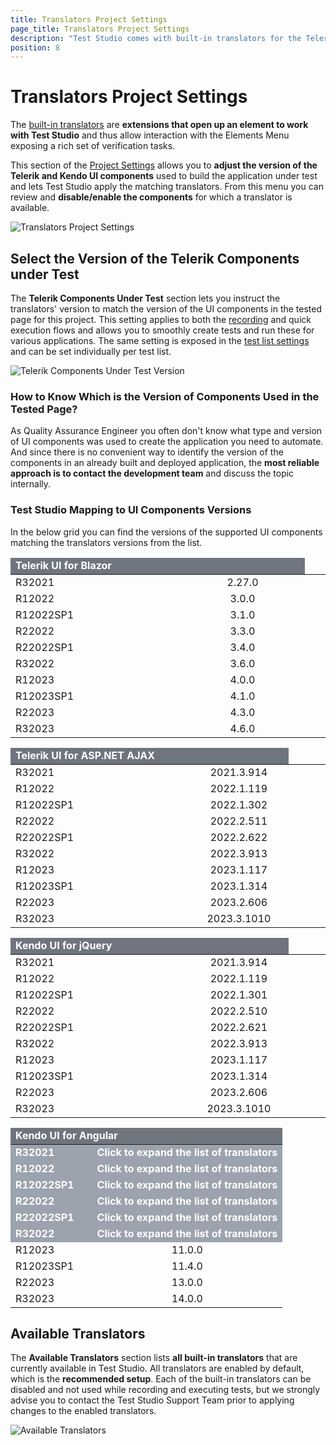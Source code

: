 ```yaml
---
title: Translators Project Settings
page_title: Translators Project Settings
description: "Test Studio comes with built-in translators for the Telerik components. Test Studio provides Basic translators for HTML, Silverlight, and WPF, and translators built specifically for Telerik AJAX and Silverlight RadControls, KendoUI for jQuery and KendoUI for Angular, Telerik UI for Blazor"
position: 8
---
```

# Translators Project Settings

The <a href="/getting-started/test-recording/translators" target="_blank">built-in translators</a> are __extensions that open up an element to work with Test Studio__ and thus allow interaction with the Elements Menu exposing a rich set of verification tasks.

This section of the <a href="/features/project-settings/overview" target="_blank">Project Settings</a> allows you to __adjust the version of the Telerik and Kendo UI components__ used to build the application under test and lets Test Studio apply the matching translators. From this menu you can review and __disable/enable the components__ for which a translator is available.

![Translators Project Settings][1]

## Select the Version of the Telerik Components under Test

The __Telerik Components Under Test__ section lets you instruct the translators' version to match the version of the UI components in the tested page for this project. This setting applies to both the <a href="/automated-tests/recording/recording-telerik-kendo-ui-components" target="_blank">recording</a> and quick execution flows and allows you to smoothly create tests and run these for various applications. The same setting is exposed in the <a href="/features/test-lists/test-list-settings" target="_blank">test list settings</a> and can be set individually per test list.

![Telerik Components Under Test Version][2]

### How to Know Which is the Version of Components Used in the Tested Page?

As Quality Assurance Engineer you often don't know what type and version of UI components was used to create the application you need to automate. And since there is no convenient way to identify the version of the components in an already built and deployed application, the __most reliable approach is to contact the development team__ and discuss the topic internally.

### Test Studio Mapping to UI Components Versions

In the below grid you can find the versions of the supported UI components matching the translators versions from the list.

<p id="Blazor">
<table class="Tbl k-table">
    <colgroup>
        <col width="50%" />
        <col width="50%" />
    </colgroup>
    <thead>
        <tr>
			<td colspan="6" style="color:white;text-align:center;background-color:#70757d;font-weight:bold;text-align:left;">Telerik UI for Blazor<td>
        </tr>
    </thead>
    <tbody>
        <tr>
            <td>R32021</td>
            <td colspan="6" style="text-align:center;">2.27.0</td>
        </tr>
        <tr>
            <td>R12022</td>
            <td colspan="6" style="text-align:center;">3.0.0</td>
        </tr>
        <tr>
            <td>R12022SP1</td>
            <td colspan="6" style="text-align:center;">3.1.0</td>
        </tr>
        <tr>
            <td>R22022</td>
            <td colspan="6" style="text-align:center;">3.3.0</td>
        </tr>
        <tr>
            <td>R22022SP1</td>
            <td colspan="6" style="text-align:center;">3.4.0</td>
        </tr>
        <tr>
            <td>R32022</td>
            <td colspan="6" style="text-align:center;">3.6.0</td>
        </tr>
        <tr>
            <td>R12023</td>
            <td colspan="6" style="text-align:center;">4.0.0</td>
        </tr>
        <tr>
            <td>R12023SP1</td>
            <td colspan="6" style="text-align:center;">4.1.0</td>
        </tr>
        <tr>
            <td>R22023</td>
            <td colspan="6" style="text-align:center;">4.3.0</td>
        </tr>
        <tr>
            <td>R32023</td>
            <td colspan="6" style="text-align:center;">4.6.0</td>
        </tr>
    </tbody>
</table>
</p>

<p id="asp.net ajax">
<table class="Tbl k-table">
    <colgroup>
        <col width="50%" />
        <col width="50%" />
    </colgroup>
    <thead>
        <tr>
			<td colspan="6" style="color:white;text-align:center;background-color:#70757d;font-weight:bold;text-align:left;">Telerik UI for ASP.NET AJAX<td>
        </tr>
    </thead>
    <tbody>
        <tr>
            <td>R32021</td>
            <td colspan="6" style="text-align:center;">2021.3.914</td>
        </tr>
        <tr>
            <td>R12022</td>
            <td colspan="6" style="text-align:center;">2022.1.119</td>
        </tr>
        <tr>
            <td>R12022SP1</td>
            <td colspan="6" style="text-align:center;">2022.1.302</td>
        </tr>
        <tr>
            <td>R22022</td>
            <td colspan="6" style="text-align:center;">2022.2.511</td>
        </tr>
        <tr>
            <td>R22022SP1</td>
            <td colspan="6" style="text-align:center;">2022.2.622</td>
        </tr>
        <tr>
            <td>R32022</td>
            <td colspan="6" style="text-align:center;">2022.3.913</td>
        </tr>
        <tr>
            <td>R12023</td>
            <td colspan="6" style="text-align:center;">2023.1.117</td>
        </tr>
        <tr>
            <td>R12023SP1</td>
            <td colspan="6" style="text-align:center;">2023.1.314</td>
        </tr>
        <tr>
            <td>R22023</td>
            <td colspan="6" style="text-align:center;">2023.2.606</td>
        </tr>
        <tr>
            <td>R32023</td>
            <td colspan="6" style="text-align:center;">2023.3.1010</td>
        </tr>
    </tbody>
</table>
</p>

<p id="jQuery">
<table class="Tbl k-table">
    <colgroup>
        <col width="50%" />
        <col width="50%" />
    </colgroup>
    <thead>
        <tr>
			<td colspan="6" style="color:white;text-align:center;background-color:#70757d;font-weight:bold;text-align:left;">Kendo UI for jQuery<td>
        </tr>
    </thead>
    <tbody>
        <tr>
            <td>R32021</td>
            <td colspan="6" style="text-align:center;">2021.3.914</td>
        </tr>
        <tr>
            <td>R12022</td>
            <td colspan="6" style="text-align:center;">2022.1.119</td>
        </tr>
        <tr>
            <td>R12022SP1</td>
            <td colspan="6" style="text-align:center;">2022.1.301</td>
        </tr>
        <tr>
            <td>R22022</td>
            <td colspan="6" style="text-align:center;">2022.2.510</td>
        </tr>
        <tr>
            <td>R22022SP1</td>
            <td colspan="6" style="text-align:center;">2022.2.621</td>
        </tr>
        <tr>
            <td>R32022</td>
            <td colspan="6" style="text-align:center;">2022.3.913</td>
        </tr>
        <tr>
            <td>R12023</td>
            <td colspan="6" style="text-align:center;">2023.1.117</td>
        </tr>
        <tr>
            <td>R12023SP1</td>
            <td colspan="6" style="text-align:center;">2023.1.314</td>
        </tr>
        <tr>
            <td>R22023</td>
            <td colspan="6" style="text-align:center;">2023.2.606</td>
        </tr>
        <tr>
            <td>R32023</td>
            <td colspan="6" style="text-align:center;">2023.3.1010</td>
        </tr>
    </tbody>
</table>
</p>
<p>

<script type="text/javascript">
        function showHideRowAngList(row) {
            $("#" + row).toggle();
            $('#expand'+row[row.length-1]).text(function (i, oldText) {
        return $.trim(oldText) == 'Click to expand the list of translators' ? 'Collapse' : 'Click to expand the list of translators';
		});
        }
</script>

<style>
    #Angular .hidden_row {
            display: none;
        }
</style>

<p id="Angular">
<table class="Tbl k-table" id="Angular">
    <colgroup>
        <col width="30%" />
        <col width="70%" />
    </colgroup>
    <thead>
        <tr>
			<td colspan="2" style="color:white;text-align:center;background-color:#70757d;font-weight:bold;text-align:left;">Kendo UI for Angular</td>
        </tr>
    </thead>
    <tbody>
        <tr onclick="showHideRowAngList('hidden_row1');">
            <td style="color:white;text-align:center;background-color:#9ca3ad;font-weight:bold;text-align:left;">R32021</td>
            <td style="color:white;text-align:center;background-color:#9ca3ad;font-weight:bold;text-align:left;cursor: pointer;"><span id="expand1">Click to expand the list of translators</span></td>
        </tr>
        <tr id="hidden_row1" class="hidden_row">
            <td colspan=4>
                <table>
                    <colgroup>
                        <col width="33%" />
                        <col width="34%" />
                        <col width="33%" />
                    </colgroup>
                    <thead>
                        <tr>
                            <td style="font-weight:bold;text-align:left;">Translator Name</td>
                            <td style="font-weight:bold;text-align:left;">Component Name</td>
                            <td style="font-weight:bold;text-align:center;">Component Version</td>
                        </tr>
                    </thead>
                    <tbody>
                        <tr>
                            <td>KendoAngularAutoComplete</td>
                            <td>kendo-angular-dropdowns</td>
                            <td colspan="6" style="text-align:center;">5.4.0</td>
                        </tr>
                        <tr>
                            <td>KendoAngularButton</td>
                            <td>kendo-angular-buttons</td>
                            <td colspan="6" style="text-align:center;">6.3.0</td>
                        </tr>
                        <tr>
                            <td>KendoAngularComboBox</td>
                            <td>kendo-angular-dropdowns</td>
                            <td colspan="6" style="text-align:center;">5.4.0</td>
                        </tr>
                        <tr>
                            <td>KendoAngularDialog</td>
                            <td>kendo-angular-dialog</td>
                            <td colspan="6" style="text-align:center;">5.1.1</td>
                        </tr>
                        <tr>
                            <td>KendoAngularDropdownList</td>
                            <td>kendo-angular-dropdowns</td>
                            <td colspan="6" style="text-align:center;">5.4.0</td>
                        </tr>                        
                        <tr>
                            <td>KendoAngularGrid</td>
                            <td>kendo-angular-grid</td>
                            <td colspan="6" style="text-align:center;">5.4.0</td>
                        </tr>
                        <tr>
                            <td>KendoAngularInputs</td>
                            <td>kendo-angular-inputs</td>
                            <td colspan="6" style="text-align:center;">7.4.0</td>
                        </tr>
                        <tr>
                            <td>KendoAngularPager</td>
                            <td>kendo-angular-pager</td>
                            <td colspan="6" style="text-align:center;">1.0.0</td>
                        </tr>
                        <tr>
                            <td>KendoAngularPanelBar</td>
                            <td>kendo-angular-layout</td>
                            <td colspan="6" style="text-align:center;">6.3.0</td>
                        </tr>
                        <tr>
                            <td>KendoAngularSwitch</td>
                            <td>kendo-angular-inputs</td>
                            <td colspan="6" style="text-align:center;">7.4.0</td>
                        </tr>
                        <tr>
                            <td>KendoAngularTabStrip</td>
                            <td>kendo-angular-layout</td>
                            <td colspan="6" style="text-align:center;">6.3.0</td>
                        </tr>
                        <tr>
                            <td>KendoAngularWindow</td>
                            <td>kendo-angular-dialog</td>
                            <td colspan="6" style="text-align:center;">5.1.1</td>
                        </tr>
                    </tbody>
                </table>
            </td>
        </tr>
        <tr onclick="showHideRowAngList('hidden_row2');">
            <td style="color:white;text-align:center;background-color:#9ca3ad;font-weight:bold;text-align:left;">R12022</td>
            <td style="color:white;text-align:center;background-color:#9ca3ad;font-weight:bold;text-align:left;cursor: pointer;"><span id="expand2">Click to expand the list of translators</span></td>
        </tr>
        <tr id="hidden_row2" class="hidden_row">
            <td colspan=4>
                <table>
                    <colgroup>
                        <col width="33%" />
                        <col width="34%" />
                        <col width="33%" />
                    </colgroup>
                    <thead>
                        <tr>
                            <td style="font-weight:bold;text-align:left;">Translator Name</td>
                            <td style="font-weight:bold;text-align:left;">Component Name</td>
                            <td style="font-weight:font-weight:bold;text-align:center;">Component Version</td>
                        </tr>
                    </thead>
                    <tbody>
                        <tr>
                            <td>KendoAngularAutoComplete</td>
                            <td>kendo-angular-dropdowns</td>
                            <td colspan="6" style="text-align:center;">6.0.0</td>
                        </tr>
                        <tr>
                            <td>KendoAngularButton</td>
                            <td>kendo-angular-buttons</td>
                            <td colspan="6" style="text-align:center;">7.0.0</td>
                        </tr>
                        <tr>
                            <td>KendoAngularComboBox</td>
                            <td>kendo-angular-dropdowns</td>
                            <td colspan="6" style="text-align:center;">6.0.0</td>
                        </tr>
                        <tr>
                            <td>KendoAngularDialog</td>
                            <td>kendo-angular-dialog</td>
                            <td colspan="6" style="text-align:center;">6.0.0</td>
                        </tr>
                        <tr>
                            <td>KendoAngularDropdownList</td>
                            <td>kendo-angular-dropdowns</td>
                            <td colspan="6" style="text-align:center;">6.0.0</td>
                        </tr>
                        <tr>
                            <td>KendoAngularGrid</td>
                            <td>kendo-angular-grid</td>
                            <td colspan="6" style="text-align:center;">6.0.0</td>
                        </tr>
                        <tr>
                            <td>KendoAngularInputs</td>
                            <td>kendo-angular-inputs</td>
                            <td colspan="6" style="text-align:center;">8.0.0</td>
                        </tr>
                        <tr>
                            <td>KendoAngularPager</td>
                            <td>kendo-angular-pager</td>
                            <td colspan="6" style="text-align:center;">3.0.0</td>
                        </tr>
                        <tr>
                            <td>KendoAngularPanelBar</td>
                            <td>kendo-angular-layout</td>
                            <td colspan="6" style="text-align:center;">6.4.0</td>
                        </tr>
                        <tr>
                            <td>KendoAngularSwitch</td>
                            <td>kendo-angular-inputs</td>
                            <td colspan="6" style="text-align:center;">8.0.0</td>
                        </tr>
                        <tr>
                            <td>KendoAngularTabStrip</td>
                            <td>kendo-angular-layout</td>
                            <td colspan="6" style="text-align:center;">6.4.0</td>
                        </tr>
                        <tr>
                            <td>KendoAngularWindow</td>
                            <td>kendo-angular-dialog</td>
                            <td colspan="6" style="text-align:center;">6.0.0</td>
                        </tr>
                    </tbody>
                </table>
            </td>
        </tr>
        <tr onclick="showHideRowAngList('hidden_row3');">
            <td style="color:white;text-align:center;background-color:#9ca3ad;font-weight:bold;text-align:left;">R12022SP1</td>
            <td style="color:white;text-align:center;background-color:#9ca3ad;font-weight:bold;text-align:left;cursor: pointer;"><span id="expand3">Click to expand the list of translators</span></td>
        </tr>
        <tr id="hidden_row3" class="hidden_row">
            <td colspan=4>
                <table>
                    <colgroup>
                        <col width="33%" />
                        <col width="34%" />
                        <col width="33%" />
                    </colgroup>
                    <thead>
                        <tr>
                            <td style="font-weight:bold;text-align:left;">Translator Name</td>
                            <td style="font-weight:bold;text-align:left;">Component Name</td>
                            <td style="font-weight:bold;text-align:center;">Component Version</td>
                        </tr>
                    </thead>
                    <tbody>
                        <tr>
                            <td>KendoAngularAutoComplete</td>
                            <td>kendo-angular-dropdowns</td>
                            <td colspan="6" style="text-align:center;">6.0.1</td>
                        </tr>
                        <tr>
                            <td>KendoAngularButton</td>
                            <td>kendo-angular-buttons</td>
                            <td colspan="6" style="text-align:center;">7.0.3</td>
                        </tr>
                        <tr>
                            <td>KendoAngularComboBox</td>
                            <td>kendo-angular-dropdowns</td>
                            <td colspan="6" style="text-align:center;">6.0.1</td>
                        </tr>
                        <tr>
                            <td>KendoAngularDialog</td>
                            <td>kendo-angular-dialog</td>
                            <td colspan="6" style="text-align:center;">6.0.2</td>
                        </tr>
                        <tr>
                            <td>KendoAngularDropdownList</td>
                            <td>kendo-angular-dropdowns</td>
                            <td colspan="6" style="text-align:center;">6.0.1</td>
                        </tr>
                        <tr>
                            <td>KendoAngularGrid</td>
                            <td>kendo-angular-grid</td>
                            <td colspan="6" style="text-align:center;">6.1.0</td>
                        </tr>
                        <tr>
                            <td>KendoAngularInputs</td>
                            <td>kendo-angular-inputs</td>
                            <td colspan="6" style="text-align:center;">8.0.7</td>
                        </tr>
                        <tr>
                            <td>KendoAngularPager</td>
                            <td>kendo-angular-pager</td>
                            <td colspan="6" style="text-align:center;">3.0.2</td>
                        </tr>
                        <tr>
                            <td>KendoAngularPanelBar</td>
                            <td>kendo-angular-layout</td>
                            <td colspan="6" style="text-align:center;">6.5.1</td>
                        </tr>
                        <tr>
                            <td>KendoAngularSwitch</td>
                            <td>kendo-angular-inputs</td>
                            <td colspan="6" style="text-align:center;">8.0.7</td>
                        </tr>
                        <tr>
                            <td>KendoAngularTabStrip</td>
                            <td>kendo-angular-layout</td>
                            <td colspan="6" style="text-align:center;">6.5.1</td>
                        </tr>
                        <tr>
                            <td>KendoAngularWindow</td>
                            <td>kendo-angular-dialog</td>
                            <td colspan="6" style="text-align:center;">6.0.2</td>
                        </tr>
                    </tbody>
                </table>
            </td>
        </tr>
        <tr onclick="showHideRowAngList('hidden_row4');">
            <td style="color:white;text-align:center;background-color:#9ca3ad;font-weight:bold;text-align:left;">R22022</td>
            <td style="color:white;text-align:center;background-color:#9ca3ad;font-weight:bold;text-align:left;cursor: pointer;"><span id="expand4">Click to expand the list of translators</span></td>
        </tr>
        <tr id="hidden_row4" class="hidden_row">
            <td colspan=4>
                <table>
                    <colgroup>
                        <col width="33%" />
                        <col width="34%" />
                        <col width="33%" />
                    </colgroup>
                    <thead>
                        <tr>
                            <td style="font-weight:bold;text-align:left;">Translator Name</td>
                            <td style="font-weight:bold;text-align:left;">Component Name</td>
                            <td style="font-weight:bold;text-align:center;">Component Version</td>
                        </tr>
                    </thead>
                    <tbody>
                        <tr>
                            <td>KendoAngularAutoComplete</td>
                            <td>kendo-angular-dropdowns</td>
                            <td colspan="6" style="text-align:center;">7.0.1</td>
                        </tr>
                            <td>KendoAngularButton</td>
                            <td>kendo-angular-buttons</td>
                            <td colspan="6" style="text-align:center;">8.0.0</td>
                        </tr>
                        <tr>
                            <td>KendoAngularComboBox</td>
                            <td>kendo-angular-dropdowns</td>
                            <td colspan="6" style="text-align:center;">7.0.1</td>
                        </tr>
                        <tr>
                            <td>KendoAngularDialog</td>
                            <td>kendo-angular-dialog</td>
                            <td colspan="6" style="text-align:center;">7.0.0</td>
                        </tr>
                        <tr>
                            <td>KendoAngularDropdownList</td>
                            <td>kendo-angular-dropdowns</td>
                            <td colspan="6" style="text-align:center;">7.0.1</td>
                        </tr>
                        <tr>
                            <td>KendoAngularGrid</td>
                            <td>kendo-angular-grid</td>
                            <td colspan="6" style="text-align:center;">7.0.1</td>
                        </tr>
                        <tr>
                            <td>KendoAngularInputs</td>
                            <td>kendo-angular-inputs</td>
                            <td colspan="6" style="text-align:center;">9.0.1</td>
                        </tr>
                        <tr>
                            <td>KendoAngularPager</td>
                            <td>kendo-angular-pager</td>
                            <td colspan="6" style="text-align:center;">4.0.0</td>
                        </tr>
                        <tr>
                            <td>KendoAngularPanelBar</td>
                            <td>kendo-angular-layout</td>
                            <td colspan="6" style="text-align:center;">7.0.1</td>
                        </tr>
                        <tr>
                            <td>KendoAngularSwitch</td>
                            <td>kendo-angular-inputs</td>
                            <td colspan="6" style="text-align:center;">9.0.1</td>
                        </tr>
                        <tr>
                            <td>KendoAngularTabStrip</td>
                            <td>kendo-angular-layout</td>
                            <td colspan="6" style="text-align:center;">7.0.1</td>
                        </tr>
                        <tr>
                            <td>KendoAngularWindow</td>
                            <td>kendo-angular-dialog</td>
                            <td colspan="6" style="text-align:center;">7.0.0</td>
                        </tr>
                    </tbody>
                </table>
            </td>
        </tr>
        <tr onclick="showHideRowAngList('hidden_row5');">
            <td style="color:white;text-align:center;background-color:#9ca3ad;font-weight:bold;text-align:left;">R22022SP1</td>
            <td style="color:white;text-align:center;background-color:#9ca3ad;font-weight:bold;text-align:left;cursor: pointer;"><span id="expand5">Click to expand the list of translators</span></td>
        </tr>
        <tr id="hidden_row5" class="hidden_row">
            <td colspan=4>
                <table>
                    <colgroup>
                        <col width="33%" />
                        <col width="34%" />
                        <col width="33%" />
                    </colgroup>
                    <thead>
                        <tr>
                            <td style="font-weight:bold;text-align:left;">Translator Name</td>
                            <td style="font-weight:bold;text-align:left;">Component Name</td>
                            <td style="font-weight:bold;text-align:center;">Component Version</td>
                        </tr>
                    </thead>
                    <tbody>
                        <tr>
                            <td>KendoAngularAutoComplete</td>
                            <td>kendo-angular-dropdowns</td>
                            <td colspan="6" style="text-align:center;">7.0.2</td>
                        </tr>
                            <td>KendoAngularButton</td>
                            <td>kendo-angular-buttons</td>
                            <td colspan="6" style="text-align:center;">8.0.0</td>
                        </tr>
                        <tr>
                            <td>KendoAngularComboBox</td>
                            <td>kendo-angular-dropdowns</td>
                            <td colspan="6" style="text-align:center;">7.0.2</td>
                        </tr>
                        <tr>
                            <td>KendoAngularDialog</td>
                            <td>kendo-angular-dialog</td>
                            <td colspan="6" style="text-align:center;">7.1.2</td>
                        </tr>
                        <tr>
                            <td>KendoAngularDropdownList</td>
                            <td>kendo-angular-dropdowns</td>
                            <td colspan="6" style="text-align:center;">7.0.2</td>
                        </tr>
                        <tr>
                            <td>KendoAngularGrid</td>
                            <td>kendo-angular-grid</td>
                            <td colspan="6" style="text-align:center;">7.2.0</td>
                        </tr>
                        <tr>
                            <td>KendoAngularInputs</td>
                            <td>kendo-angular-inputs</td>
                            <td colspan="6" style="text-align:center;">9.0.3</td>
                        </tr>
                        <tr>
                            <td>KendoAngularPager</td>
                            <td>kendo-angular-pager</td>
                            <td colspan="6" style="text-align:center;">4.0.0</td>
                        </tr>
                        <tr>
                            <td>KendoAngularPanelBar</td>
                            <td>kendo-angular-layout</td>
                            <td colspan="6" style="text-align:center;">7.1.0</td>
                        </tr>
                        <tr>
                            <td>KendoAngularSwitch</td>
                            <td>kendo-angular-inputs</td>
                            <td colspan="6" style="text-align:center;">9.0.3</td>
                        </tr>
                        <tr>
                            <td>KendoAngularTabStrip</td>
                            <td>kendo-angular-layout</td>
                            <td colspan="6" style="text-align:center;">7.1.0</td>
                        </tr>
                        <tr>
                            <td>KendoAngularWindow</td>
                            <td>kendo-angular-dialog</td>
                            <td colspan="6" style="text-align:center;">7.1.2</td>
                        </tr>
                    </tbody>
                </table>
            </td>
        </tr>
        <tr onclick="showHideRowAngList('hidden_row6');">
            <td style="color:white;text-align:center;background-color:#9ca3ad;font-weight:bold;text-align:left;">R32022</td>
            <td style="color:white;text-align:center;background-color:#9ca3ad;font-weight:bold;text-align:left;cursor: pointer;"><span id="expand6">Click to expand the list of translators</span></td>
        </tr>
        <tr id="hidden_row6" class="hidden_row">
            <td colspan=4>
                <table>
                    <colgroup>
                        <col width="33%" />
                        <col width="34%" />
                        <col width="33%" />
                    </colgroup>
                    <thead>
                        <tr>
                            <td style="font-weight:bold;text-align:left;">Translator Name</td>
                            <td style="font-weight:bold;text-align:left;">Component Name</td>
                            <td style="font-weight:bold;text-align:center;">Component Version</td>
                        </tr>
                    </thead>
                    <tbody>
                        <tr>
                            <td>KendoAngularAutoComplete</td>
                            <td>kendo-angular-dropdowns</td>
                            <td colspan="6" style="text-align:center;">7.2.0</td>
                        </tr>
                            <td>KendoAngularButton</td>
                            <td>kendo-angular-buttons</td>
                            <td colspan="6" style="text-align:center;">8.1.0</td>
                        </tr>
                        <tr>
                            <td>KendoAngularComboBox</td>
                            <td>kendo-angular-dropdowns</td>
                            <td colspan="6" style="text-align:center;">7.2.0</td>
                        </tr>
                        <tr>
                            <td>KendoAngularDialog</td>
                            <td>kendo-angular-dialog</td>
                            <td colspan="6" style="text-align:center;">7.1.3</td>
                        </tr>
                        <tr>
                            <td>KendoAngularDropdownList</td>
                            <td>kendo-angular-dropdowns</td>
                            <td colspan="6" style="text-align:center;">7.2.0</td>
                        </tr>
                        <tr>
                            <td>KendoAngularGrid</td>
                            <td>kendo-angular-grid</td>
                            <td colspan="6" style="text-align:center;">7.3.1</td>
                        </tr>
                        <tr>
                            <td>KendoAngularInputs</td>
                            <td>kendo-angular-inputs</td>
                            <td colspan="6" style="text-align:center;">10.0.0</td>
                        </tr>
                        <tr>
                            <td>KendoAngularPager</td>
                            <td>kendo-angular-pager</td>
                            <td colspan="6" style="text-align:center;">4.0.5</td>
                        </tr>
                        <tr>
                            <td>KendoAngularPanelBar</td>
                            <td>kendo-angular-layout</td>
                            <td colspan="6" style="text-align:center;">7.1.3</td>
                        </tr>
                        <tr>
                            <td>KendoAngularSwitch</td>
                            <td>kendo-angular-inputs</td>
                            <td colspan="6" style="text-align:center;">10.0.0</td>
                        </tr>
                        <tr>
                            <td>KendoAngularTabStrip</td>
                            <td>kendo-angular-layout</td>
                            <td colspan="6" style="text-align:center;">7.1.3</td>
                        </tr>
                        <tr>
                            <td>KendoAngularWindow</td>
                            <td>kendo-angular-dialog</td>
                            <td colspan="6" style="text-align:center;">7.1.3</td>
                        </tr>
                    </tbody>
                </table>
            </td>
        </tr>
        <tr>
            <td>R12023</td>
            <td colspan="6" style="text-align:center;">11.0.0</td>
        </tr>
        <tr>
            <td>R12023SP1</td>
            <td colspan="6" style="text-align:center;">11.4.0</td>
        </tr>
        <tr>
            <td>R22023</td>
            <td colspan="6" style="text-align:center;">13.0.0</td>
        </tr>
        <tr>
            <td>R32023</td>
            <td colspan="6" style="text-align:center;">14.0.0</td>
        </tr>
    </tbody>
</table>
</p>

## Available Translators

The __Available Translators__ section lists __all built-in translators__ that are currently available in Test Studio. All translators are enabled by default, which is the __recommended setup__. Each of the built-in translators can be disabled and not used while recording and executing tests, but we strongly advise you to contact the Test Studio Support Team prior to applying changes to the enabled translators.

![Available Translators][3]

[1]: /img/features/project-settings/translators/fig1.png
[2]: /img/features/project-settings/translators/fig2.png
[3]: /img/features/project-settings/translators/fig3.png
